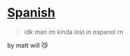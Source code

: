 <!-- _coverpage.md -->

# [Spanish](README.md)

> idk man im kinda lost in espanol rn

by matt will 😼